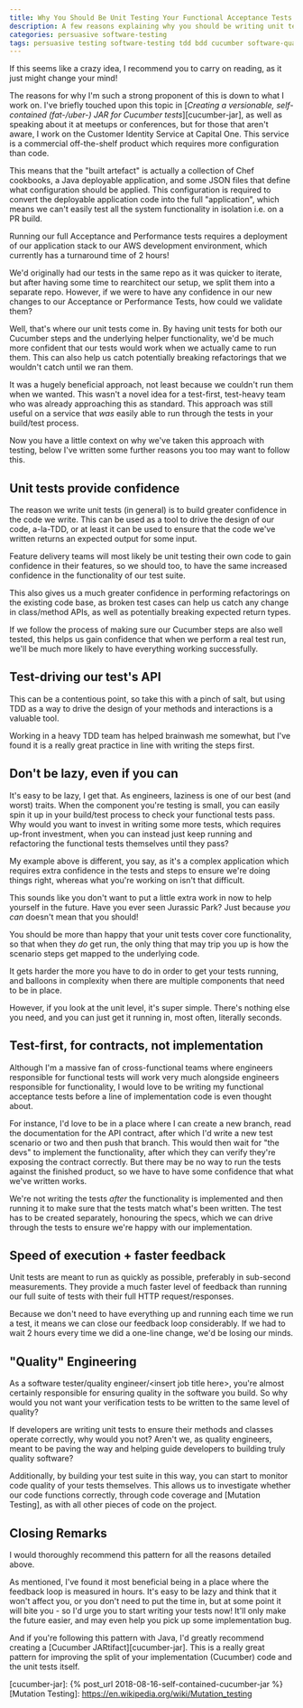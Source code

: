 ```yaml
---
title: Why You Should Be Unit Testing Your Functional Acceptance Tests
description: A few reasons explaining why you should be writing unit tests for your functional tests.
categories: persuasive software-testing
tags: persuasive testing software-testing tdd bdd cucumber software-quality quality-engineering unit-testing
---
```

If this seems like a crazy idea, I recommend you to carry on reading, as it just might change your mind!

The reasons for why I'm such a strong proponent of this is down to what I work on. I've briefly touched upon this topic in [_Creating a versionable, self-contained (fat-/uber-) JAR for Cucumber tests_][cucumber-jar], as well as speaking about it at meetups or conferences, but for those that aren't aware, I work on the Customer Identity Service at Capital One. This service is a commercial off-the-shelf product which requires more configuration than code.

This means that the "built artefact" is actually a collection of Chef cookbooks, a Java deployable application, and some JSON files that define what configuration should be applied. This configuration is required to convert the deployable application code into the full "application", which means we can't easily test all the system functionality in isolation i.e. on a PR build.

Running our full Acceptance and Performance tests requires a deployment of our application stack to our AWS development environment, which currently has a turnaround time of 2 hours!

We'd originally had our tests in the same repo as it was quicker to iterate, but after having some time to rearchitect our setup, we split them into a separate repo. However, if we were to have any confidence in our new changes to our Acceptance or Performance Tests, how could we validate them?

Well, that's where our unit tests come in. By having unit tests for both our Cucumber steps and the underlying helper functionality, we'd be much more confident that our tests would work when we actually came to run them. This can also help us catch potentially breaking refactorings that we wouldn't catch until we ran them.

It was a hugely beneficial approach, not least because we couldn't run them when we wanted. This wasn't a novel idea for a test-first, test-heavy team who was already approaching this as standard. This approach was still useful on a service that _was_ easily able to run through the tests in your build/test process.

Now you have a little context on why we've taken this approach with testing, below I've written some further reasons you too may want to follow this.

## Unit tests provide confidence

The reason we write unit tests (in general) is to build greater confidence in the code we write. This can be used as a tool to drive the design of our code, a-la-TDD, or at least it can be used to ensure that the code we've written returns an expected output for some input.

Feature delivery teams will most likely be unit testing their own code to gain confidence in their features, so we should too, to have the same increased confidence in the functionality of our test suite.

This also gives us a much greater confidence in performing refactorings on the existing code base, as broken test cases can help us catch any change in class/method APIs, as well as potentially breaking expected return types.

If we follow the process of making sure our Cucumber steps are also well tested, this helps us gain confidence that when we perform a real test run, we'll be much more likely to have everything working successfully.

## Test-driving our test's API

This can be a contentious point, so take this with a pinch of salt, but using TDD as a way to drive the design of your methods and interactions is a valuable tool.

Working in a heavy TDD team has helped brainwash me somewhat, but I've found it is a really great practice in line with writing the steps first.

## Don't be lazy, even if you can

It's easy to be lazy, I get that. As engineers, laziness is one of our best (and worst) traits. When the component you're testing is small, you can easily spin it up in your build/test process to check your functional tests pass. Why would you want to invest in writing some more tests, which requires up-front investment, when you can instead just keep running and refactoring the functional tests themselves until they pass?

My example above is different, you say, as it's a complex application which requires extra confidence in the tests and steps to ensure we're doing things right, whereas what you're working on isn't that difficult.

This sounds like you don't want to put a little extra work in now to help yourself in the future. Have you ever seen Jurassic Park? Just because _you can_ doesn't mean that you should!

You should be more than happy that your unit tests cover core functionality, so that when they _do_ get run, the only thing that may trip you up is how the scenario steps get mapped to the underlying code.

It gets harder the more you have to do in order to get your tests running, and balloons in complexity when there are multiple components that need to be in place.

However, if you look at the unit level, it's super simple. There's nothing else you need, and you can just get it running in, most often, literally seconds.

## Test-first, for contracts, not implementation

Although I'm a massive fan of cross-functional teams where engineers responsible for functional tests will work very much alongside engineers responsible for functionality, I would love to be writing my functional acceptance tests before a line of implementation code is even thought about.

For instance, I'd love to be in a place where I can create a new branch, read the documentation for the API contract, after which I'd write a new test scenario or two and then push that branch. This would then wait for "the devs" to implement the functionality, after which they can verify they're exposing the contract correctly. But there may be no way to run the tests against the finished product, so we have to have some confidence that what we've written works.

We're not writing the tests _after_ the functionality is implemented and then running it to make sure that the tests match what's been written. The test has to be created separately, honouring the specs, which we can drive through the tests to ensure we're happy with our implementation.

## Speed of execution + faster feedback

Unit tests are meant to run as quickly as possible, preferably in sub-second measurements. They provide a much faster level of feedback than running our full suite of tests with their full HTTP request/responses.

Because we don't need to have everything up and running each time we run a test, it means we can close our feedback loop considerably. If we had to wait 2 hours every time we did a one-line change, we'd be losing our minds.

## "Quality" Engineering

As a software tester/quality engineer/&lt;insert job title here&gt;, you're almost certainly responsible for ensuring quality in the software you build. So why would you not want your verification tests to be written to the same level of quality?

If developers are writing unit tests to ensure their methods and classes operate correctly, why would you not? Aren't we, as quality engineers, meant to be paving the way and helping guide developers to building truly quality software?

Additionally, by building your test suite in this way, you can start to monitor code quality of your tests themselves. This allows us to investigate whether our code functions correctly, through code coverage and [Mutation Testing], as with all other pieces of code on the project.

## Closing Remarks

I would thoroughly recommend this pattern for all the reasons detailed above.

As mentioned, I've found it most beneficial being in a place where the feedback loop is measured in hours. It's easy to be lazy and think that it won't affect you, or you don't need to put the time in, but at some point it will bite you - so I'd urge you to start writing your tests now! It'll only make the future easier, and may even help you pick up some implementation bug.

And if you're following this pattern with Java, I'd greatly recommend creating a [Cucumber JARtifact][cucumber-jar]. This is a really great pattern for improving the split of your implementation (Cucumber) code and the unit tests itself.

[cucumber-jar]: {% post_url 2018-08-16-self-contained-cucumber-jar %}
[Mutation Testing]: https://en.wikipedia.org/wiki/Mutation_testing
